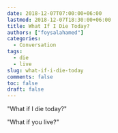 ```yaml
---
date: 2018-12-07T07:00:00+06:00
lastmod: 2018-12-07T18:30:00+06:00
title: What If I Die Today?
authors: ["foysalahamed"]
categories:
  - Conversation
tags:
  - die
  - live
slug: what-if-i-die-today
comments: false
toc: false
draft: false
---
```


"What if I die today?"

"What if you live?"
